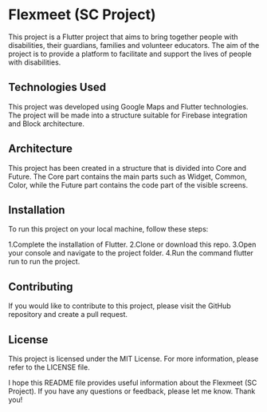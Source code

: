# Flexmeet (SC Project)

This project is a Flutter project that aims to bring together people with disabilities,
their guardians, families and volunteer educators. The aim of the project is to provide
a platform to facilitate and support the lives of people with disabilities.

## Technologies Used


This project was developed using Google Maps and Flutter technologies.
The project will be made into a structure suitable for Firebase integration and Block architecture.

## Architecture


This project has been created in a structure that is divided into Core and Future.
The Core part contains the main parts such as Widget, Common, Color, while the Future part
contains the code part of the visible screens.

## Installation

To run this project on your local machine, follow these steps:

1.Complete the installation of Flutter.
2.Clone or download this repo.
3.Open your console and navigate to the project folder.
4.Run the command flutter run to run the project.

## Contributing

If you would like to contribute to this project, please visit the GitHub 
repository and create a pull request.

## License

This project is licensed under the MIT License. For more information, 
please refer to the LICENSE file.

I hope this README file provides useful information about the Flexmeet (SC Project).
If you have any questions or feedback, please let me know. Thank you! 
